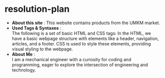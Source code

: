 # resolution-plan
 
*  **About this site** : This website contains products from the UMKM market.
*  **Used Tags & Syntaxes** :  
  The following is a set of basic HTML and CSS tags: In the HTML, we have a basic webpage structure with elements like a header, navigation, articles, and a footer. CSS is used to style these elements, providing visual styling to the webpage.
*  **About Me** :  
  I am a mechanical engineer with a curiosity for coding and programming, eager to explore the intersection of engineering and technology.
  
